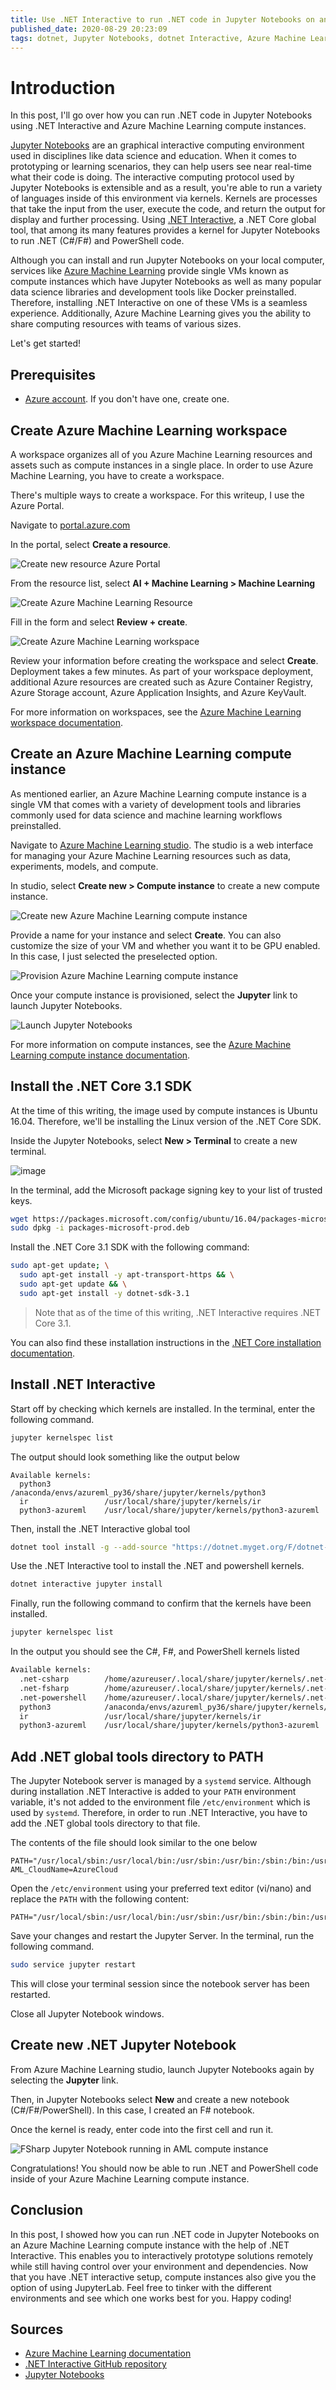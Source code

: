 ```yaml
---
title: Use .NET Interactive to run .NET code in Jupyter Notebooks on an Azure Machine Learning compute instance
published_date: 2020-08-29 20:23:09
tags: dotnet, Jupyter Notebooks, dotnet Interactive, Azure Machine Learning, Azure, Programming, Development Tools
---
```


# Introduction

In this post, I'll go over how you can run .NET code in Jupyter Notebooks using .NET Interactive and Azure Machine Learning compute instances.

[Jupyter Notebooks](https://jupyter.org/) are an graphical interactive computing environment used in disciplines like data science and education. When it comes to prototyping or learning scenarios, they can help users see near real-time what their code is doing. The interactive computing protocol used by Jupyter Notebooks is extensible and as a result, you're able to run a variety of languages inside of this environment via kernels. Kernels are processes that take the input from the user, execute the code, and return the output for display and further processing. Using [.NET Interactive](https://github.com/dotnet/interactive), a .NET Core global tool, that among its many features provides a kernel for Jupyter Notebooks to run .NET (C#/F#) and PowerShell code.

Although you can install and run Jupyter Notebooks on your local computer, services like [Azure Machine Learning](https://docs.microsoft.com/azure/machine-learning/) provide single VMs known as compute instances which have Jupyter Notebooks as well as many popular data science libraries and development tools like Docker preinstalled. Therefore, installing .NET Interactive on one of these VMs is a seamless experience. Additionally, Azure Machine Learning gives you the ability to share computing resources with teams of various sizes.

Let's get started!

## Prerequisites

- [Azure account](https://azure.microsoft.com/free/). If you don't have one, create one.

## Create Azure Machine Learning workspace

A workspace organizes all of you Azure Machine Learning resources and assets such as compute instances in a single place. In order to use Azure Machine Learning, you have to create a workspace.

There's multiple ways to create a workspace. For this writeup, I use the Azure Portal.

Navigate to [portal.azure.com](https://portal.azure.com)

In the portal, select **Create a resource**.

![Create new resource Azure Portal](https://user-images.githubusercontent.com/11130940/91647989-d79d6380-ea2f-11ea-9d97-cc265c79801f.png)

From the resource list, select **AI + Machine Learning > Machine Learning**

![Create Azure Machine Learning Resource](https://user-images.githubusercontent.com/11130940/91647999-01ef2100-ea30-11ea-954a-3c3280a9cbca.png)

Fill in the form and select **Review + create**.

![Create Azure Machine Learning workspace](https://user-images.githubusercontent.com/11130940/91648065-07993680-ea31-11ea-9273-c28b4ec4bf7c.png)

Review your information before creating the workspace and select **Create**. Deployment takes a few minutes. As part of your workspace deployment, additional Azure resources are created such as Azure Container Registry, Azure Storage account, Azure Application Insights, and Azure KeyVault.

For more information on workspaces, see the [Azure Machine Learning workspace documentation](https://docs.microsoft.com/azure/machine-learning/concept-workspace).

## Create an Azure Machine Learning compute instance

As mentioned earlier, an Azure Machine Learning compute instance is a single VM that comes with a variety of development tools and libraries commonly used for data science and machine learning workflows preinstalled.

Navigate to [Azure Machine Learning studio](https://ml.azure.com). The studio is a web interface for managing your Azure Machine Learning resources such as data, experiments, models, and compute.

In studio, select **Create new > Compute instance** to create a new compute instance.

![Create new Azure Machine Learning compute instance](https://user-images.githubusercontent.com/11130940/91648186-73c86a00-ea32-11ea-9986-205306fe76b0.png)

Provide a name for your instance and select **Create**. You can also customize the size of your VM and whether you want it to be GPU enabled. In this case, I just selected the preselected option.

![Provision Azure Machine Learning compute instance](https://user-images.githubusercontent.com/11130940/91648251-1c76c980-ea33-11ea-91de-818e1f63767c.png)

Once your compute instance is provisioned, select the **Jupyter** link to launch Jupyter Notebooks.

![Launch Jupyter Notebooks](https://user-images.githubusercontent.com/11130940/91648307-f271d700-ea33-11ea-9b80-57e44f0bcdf5.png)

For more information on compute instances, see the [Azure Machine Learning compute instance documentation](https://docs.microsoft.com/azure/machine-learning/concept-compute-instance).

## Install the .NET Core 3.1 SDK

At the time of this writing, the image used by compute instances is Ubuntu 16.04. Therefore, we'll be installing the Linux version of the .NET Core SDK.

Inside the Jupyter Notebooks, select **New > Terminal** to create a new terminal.

![image](https://user-images.githubusercontent.com/11130940/91648326-1c2afe00-ea34-11ea-8f84-48b98e1ec148.png)

In the terminal, add the Microsoft package signing key to your list of trusted keys.

```bash
wget https://packages.microsoft.com/config/ubuntu/16.04/packages-microsoft-prod.deb -O packages-microsoft-prod.deb
sudo dpkg -i packages-microsoft-prod.deb
```

Install the .NET Core 3.1 SDK with the following command:

```bash
sudo apt-get update; \
  sudo apt-get install -y apt-transport-https && \
  sudo apt-get update && \
  sudo apt-get install -y dotnet-sdk-3.1
```

> Note that as of the time of this writing, .NET Interactive requires .NET Core 3.1.

You can also find these installation instructions in the [.NET Core installation documentation](https://docs.microsoft.com/dotnet/core/install/linux-ubuntu#1604-).

## Install .NET Interactive

Start off by checking which kernels are installed. In the terminal, enter the following command.

```bash
jupyter kernelspec list
```

The output should look something like the output below

```console
Available kernels:
  python3            /anaconda/envs/azureml_py36/share/jupyter/kernels/python3
  ir                 /usr/local/share/jupyter/kernels/ir
  python3-azureml    /usr/local/share/jupyter/kernels/python3-azureml
```

Then, install the .NET Interactive global tool

```bash
dotnet tool install -g --add-source "https://dotnet.myget.org/F/dotnet-try/api/v3/index.json" Microsoft.dotnet-interactive
```

Use the .NET Interactive tool to install the .NET and powershell kernels.

```bash
dotnet interactive jupyter install
```

Finally, run the following command to confirm that the kernels have been installed.

```bash
jupyter kernelspec list
```

In the output you should see the C#, F#, and PowerShell kernels listed

```bash
Available kernels:
  .net-csharp        /home/azureuser/.local/share/jupyter/kernels/.net-csharp
  .net-fsharp        /home/azureuser/.local/share/jupyter/kernels/.net-fsharp
  .net-powershell    /home/azureuser/.local/share/jupyter/kernels/.net-powershell
  python3            /anaconda/envs/azureml_py36/share/jupyter/kernels/python3
  ir                 /usr/local/share/jupyter/kernels/ir
  python3-azureml    /usr/local/share/jupyter/kernels/python3-azureml
```

## Add .NET global tools directory to PATH

The Jupyter Notebook server is managed by a `systemd` service. Although during installation .NET Interactive is added to your `PATH` environment variable, it's not added to the environment file `/etc/environment` which is used by `systemd`. Therefore, in order to run .NET Interactive, you have to add the .NET global tools directory to that file.

The contents of the file should look similar to the one below

```text
PATH="/usr/local/sbin:/usr/local/bin:/usr/sbin:/usr/bin:/sbin:/bin:/usr/games:/usr/local/games"
AML_CloudName=AzureCloud
```

Open the `/etc/environment` using your preferred text editor (vi/nano) and replace the `PATH` with the following content:

```text
PATH="/usr/local/sbin:/usr/local/bin:/usr/sbin:/usr/bin:/sbin:/bin:/usr/games:/usr/local/games:/home/azureuser/.dotnet/tools"
```

Save your changes and restart the Jupyter Server. In the terminal, run the following command.

```bash
sudo service jupyter restart
```

This will close your terminal session since the notebook server has been restarted.

Close all Jupyter Notebook windows.

## Create new .NET Jupyter Notebook

From Azure Machine Learning studio, launch Jupyter Notebooks again by selecting the **Jupyter** link.

Then, in Jupyter Notebooks select **New** and create a new notebook (C#/F#/PowerShell). In this case, I created an F# notebook.

Once the kernel is ready, enter code into the first cell and run it.

![FSharp Jupyter Notebook running in AML compute instance](https://user-images.githubusercontent.com/11130940/91648958-20f3b000-ea3c-11ea-95a1-3e4ba71c31d8.png)

Congratulations! You should now be able to run .NET and PowerShell code inside of your Azure Machine Learning compute instance.

## Conclusion

In this post, I showed how you can run .NET code in Jupyter Notebooks on an Azure Machine Learning compute instance with the help of .NET Interactive. This enables you to interactively prototype solutions remotely while still having control over your environment and dependencies. Now that you have .NET interactive setup, compute instances also give you the option of using JupyterLab. Feel free to tinker with the different environments and see which one works best for you. Happy coding!

## Sources

- [Azure Machine Learning documentation](https://docs.microsoft.com/azure/machine-learning/)
- [.NET Interactive GitHub repository](https://github.com/dotnet/interactive)
- [Jupyter Notebooks](https://jupyter.org/)
